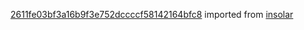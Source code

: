 [2611fe03bf3a16b9f3e752dccccf58142164bfc8](https://github.com/insolar/insolar/commit/2611fe03bf3a16b9f3e752dccccf58142164bfc8) imported from [insolar](https://github.com/insolar/insolar)
